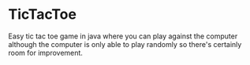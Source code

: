 # TicTacToe
Easy tic tac toe game in java where you can play against the computer although the computer is only able to play randomly so there's certainly room for improvement.
